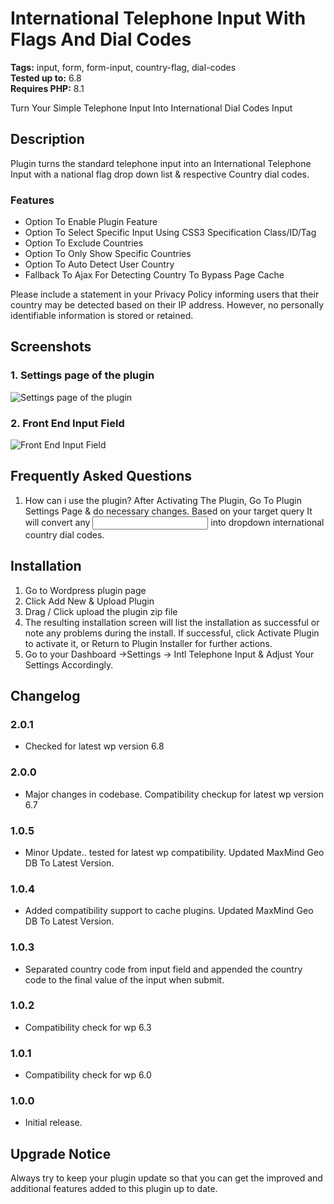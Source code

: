 # International Telephone Input With Flags And Dial Codes

**Tags:** input, form, form-input, country-flag, dial-codes \
**Tested up to:** 6.8 \
**Requires PHP:** 8.1

Turn Your Simple Telephone Input Into International Dial Codes Input

## Description

Plugin turns the standard telephone input into an International Telephone Input with a national flag drop down list & respective Country dial codes.

### Features

- Option To Enable Plugin Feature
- Option To Select Specific Input Using CSS3 Specification Class/ID/Tag
- Option To Exclude Countries
- Option To Only Show Specific Countries
- Option To Auto Detect User Country
- Fallback To Ajax For Detecting Country To Bypass Page Cache

Please include a statement in your Privacy Policy informing users that their country may be detected based on their IP address. However, no personally identifiable information is stored or retained.

## Screenshots

### 1. Settings page of the plugin

![Settings page of the plugin](https://ps.w.org/international-telephone-input-with-flags-and-dial-codes/assets/screenshot-1.png)

### 2. Front End Input Field

![Front End Input Field](https://ps.w.org/international-telephone-input-with-flags-and-dial-codes/assets/screenshot-2.png)

## Frequently Asked Questions

1. How can i use the plugin?
After Activating The Plugin, Go To Plugin Settings Page & do necessary changes. Based on your target query It will convert any <input type="tel" name=""> into dropdown international country dial codes.

## Installation

1. Go to Wordpress plugin page
2. Click Add New & Upload Plugin
3. Drag / Click upload the plugin zip file
4. The resulting installation screen will list the installation as successful or note any problems during the install.
If successful, click Activate Plugin to activate it, or Return to Plugin Installer for further actions.
3. Go to your Dashboard ->Settings -> Intl Telephone Input & Adjust Your Settings Accordingly.

## Changelog

### 2.0.1
- Checked for latest wp version 6.8

### 2.0.0
- Major changes in codebase. Compatibility checkup for latest wp version 6.7

### 1.0.5
- Minor Update.. tested for latest wp compatibility. Updated MaxMind Geo DB To Latest Version.

### 1.0.4
- Added compatibility support to cache plugins. Updated MaxMind Geo DB To Latest Version.

### 1.0.3
- Separated country code from input field and appended the country code to the final value of the input when submit.

### 1.0.2
- Compatibility check for wp 6.3

### 1.0.1
- Compatibility check for wp 6.0

### 1.0.0
- Initial release.

## Upgrade Notice

Always try to keep your plugin update so that you can get the improved and additional features added to this plugin up to date.
